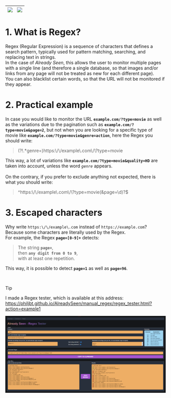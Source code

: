 | [<img src="https://raw.githubusercontent.com/stevenrskelton/flag-icon/master/png/16/country-4x3/us.png" />](README.md) | [<img src="https://raw.githubusercontent.com/stevenrskelton/flag-icon/master/png/16/country-4x3/fr.png" />](README_fr.md) |
| -- | --- |

# 1. What is Regex?

Regex (Regular Expression) is a sequence of characters that defines a search pattern, typically used for pattern matching, searching, and replacing text in strings.\
In the case of _Already Seen_, this allows the user to monitor multiple pages with a single line (and therefore a single database, so that images and/or links from any page will not be treated as new for each different page).\
You can also blacklist certain words, so that the URL will not be monitored if they appear.

# 2. Practical example

In case you would like to monitor the URL **`example.com/?type=movie`** as well as the variations due to the pagination such as **`example.com/?type=movie&page=2`**, but not when you are looking for a specific type of movie like **`example.com/?type=movie&genre=action`**, here the Regex you should write:

> <!---->(?!.*genre=)https:\/\/example\.com\/\?type=movie

This way, a lot of variations like **`example.com/?type=movie&quality=HD`** are taken into account, unless the word *`genre`* appears.
<br/><br/>
On the contrary, if you prefer to exclude anything not expected, there is what you should write:

> <!---->^https:\/\/example\.com\/\?type=movie(&page=\d)?$

# 3. Escaped characters

Why write `https:\/\/example\.com` instead of `https://example.com`? Because some characters are literally used by the Regex.\
For example, the Regex **`page=[0-9]+`** detects:

> The string **`page=`**,\
> then **`any digit from 0 to 9`**,\
> with at least one repetition.

This way, it is possible to detect **`page=1`** as well as **`page=96`**.

<br/>

> [!TIP]
> I made a Regex tester, which is available at this address:\
> https://philjbt.github.io/AlreadySeen/manual_regex/regex_tester.html?action=example1

[<img src="../res/screen_tester.png" />](https://philjbt.github.io/AlreadySeen/manual_regex/regex_tester.html?action=example1)
